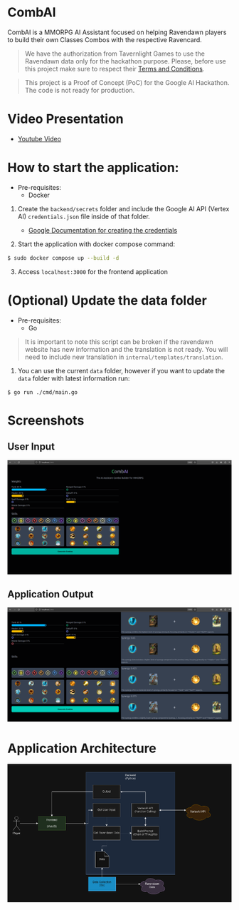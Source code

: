 # CombAI
CombAI is a MMORPG AI Assistant focused on helping Ravendawn players to build their own Classes Combos with the respective Ravencard.

> We have the authorization from Tavernlight Games to use the Ravendawn data only for the hackathon purpose. Please, before use this project make sure to respect their [Terms and Conditions](https://ravendawn.online/en/terms-and-conditions).

> This project is a Proof of Concept (PoC) for the Google AI Hackathon. The code is not ready for production.

# Video Presentation

* [Youtube Video](https://youtu.be/_qzbOItWlR8)

# How to start the application:

* Pre-requisites:
  * Docker

1. Create the `backend/secrets` folder and include the Google AI API (Vertex AI) `credentials.json` file inside of that folder. 
    * [Google Documentation for creating the credentials](https://developers.google.com/workspace/guides/create-credentials)

2. Start the application with docker compose command:
```sh
$ sudo docker compose up --build -d
```

3. Access `localhost:3000` for the frontend application

# (Optional) Update the data folder

* Pre-requisites:
  * Go

> It is important to note this script can be broken if the ravendawn website has new information and the translation is not ready. You will need to include new translation in `internal/templates/translation`.

1. You can use the current `data` folder, however if you want to update the `data` folder with latest information run:
```
$ go run ./cmd/main.go
```

# Screenshots

## User Input
![](./assets/user-input.png)

## Application Output
![](./assets/app-output.png)

# Application Architecture
![](./assets/app-architecture.png)